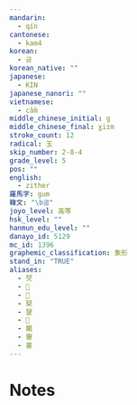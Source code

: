 ```yaml
---
mandarin:
  - qín
cantonese:
  - kam4
korean:
  - 금
korean_native: ""
japanese:
  - KIN
japanese_nanori: ""
vietnamese:
  - cầm
middle_chinese_initial: g
middle_chinese_final: ɣiɪm
stroke_count: 12
radical: 玉
skip_number: 2-8-4
grade_level: 5
pos: ""
english:
  - zither
羅馬字: gum
韓文: "\b굼"
joyo_level: 高等
hsk_level: ""
hanmun_edu_level: ""
danayo_id: 5129
mc_id: 1396
graphemic_classification: 象形
stand_in: "TRUE"
aliases:
  - 珡
  - 𤦡
  - 𤩟
  - 琹
  - 𨨖
  - 𩰔
  - 䦦
  - 䥅
  - 䥆
---
```


# Notes
